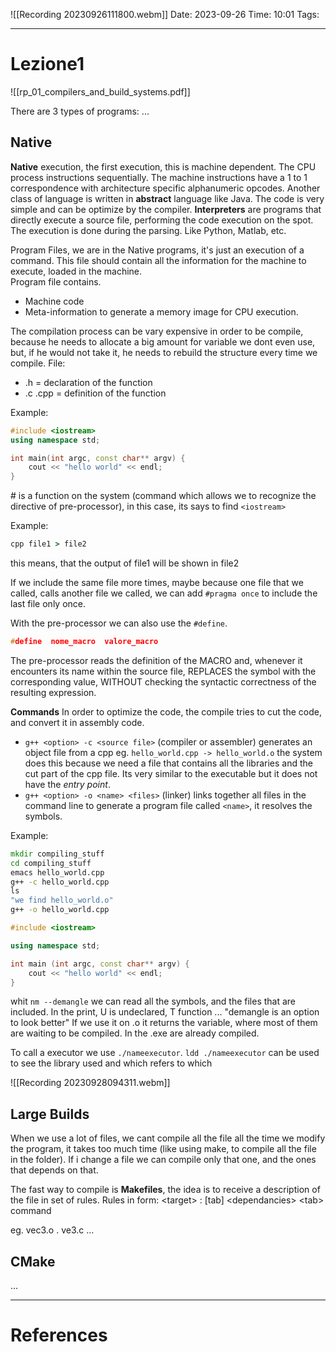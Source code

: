 
![[Recording 20230926111800.webm]]
Date: 2023-09-26
Time: 10:01
Tags: 

---
# Lezione1

![[rp_01_compilers_and_build_systems.pdf]]

There are 3 types of programs:
...

## Native
**Native** execution, the first execution, this is machine dependent. The CPU process instructions sequentially. The machine instructions have a 1 to 1 correspondence with architecture specific alphanumeric opcodes. Another class of language is written in **abstract** language like Java. The code is very simple and can be optimize by the compiler. 
**Interpreters** are programs that directly execute a source file, performing the code execution on the spot. The execution is done during the parsing. Like Python, Matlab, etc. 

Program Files, we are in the Native programs, it's just an execution of a command. This file should contain all the information for the machine to execute, loaded in the machine.  
Program file contains.
- Machine code 
- Meta-information
to generate a memory image for CPU execution.

The compilation process can be vary expensive in order to be compile, because he needs to allocate a big amount for variable we dont even use, but, if he would not take it, he needs to rebuild the structure every time we compile. 
File:
- .h = declaration of the function
- .c .cpp = definition of the function

Example:
``` cpp
#include <iostream>
using namespace std;

int main(int argc, const char** argv) {
	cout << "hello world" << endl;
}
```

\#  is a function on the system (command which allows we to recognize the directive of pre-processor), in this case, its says to find `<iostream>` 


Example:
``` cmd
cpp file1 > file2
```
this means, that the output of file1 will be shown in file2

If we include the same file more times, maybe because one file that we called, calls another file we called, we can add `#pragma once` to include the last file only once.

With the pre-processor we can also use the `#define`. 
``` cpp
#define  nome_macro  valore_macro
```
The pre-processor reads the definition of the MACRO and, whenever it encounters its name within the source file, REPLACES the symbol with the corresponding value, WITHOUT checking the syntactic correctness of the resulting expression.

**Commands**
In order to optimize the code, the compile tries to cut the code, and convert it in assembly code.

- `g++ <option> -c <source file>` (compiler or assembler) generates an object file from a cpp eg. `hello_world.cpp -> hello_world.o`
  the system does this because we need a file that contains all the libraries and the cut part of the cpp file. Its very similar to the executable but it does not have the *entry point*.
- `g++ <option> -o <name> <files>` (linker) links together all files in the command line to generate a program file called `<name>`, it resolves the symbols.

Example:
``` cmd
mkdir compiling_stuff
cd compiling_stuff
emacs hello_world.cpp
g++ -c hello_world.cpp
ls
"we find hello_world.o"
g++ -o hello_world.cpp
```


``` cpp
#include <iostream>

using namespace std;

int main (int argc, const char** argv) {
	cout << "hello world" << endl;
}
```

whit `nm --demangle` we can read all the symbols, and the files that are included. In the print, U is undeclared, T function ... "demangle is an option to look better"
If we use it on .o it returns the variable, where most of them are waiting to be compiled. In the .exe are already compiled.

To call a executor we use `./nameexecutor`.
`ldd ./nameexecutor` can be used to see the library used and which refers to which

![[Recording 20230928094311.webm]]

## Large Builds
When we use a lot of files, we cant compile all the file all the time we modify the program, it takes too much time (like using make, to compile all the file in the folder). If i change a file we can compile only that one, and the ones that depends on that.

The fast way to compile is **Makefiles**, the idea is to receive a description of the file in set of rules. 
Rules in form:
\<target\> : \[tab\] \<dependancies\>
\<tab\> command

eg.
vec3.o . ve3.c ...

## CMake

...



---
# References
